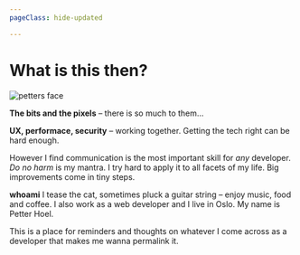 ```yaml
---
pageClass: hide-updated

---
```


# What is this then?
<p>
<img src="/petter-2.jpg" alt="petters face" class="about-image">

**The bits and the pixels** – there is so much to them...

**UX, performace, security** – working together. Getting the tech right can be hard enough.

However I find communication is the most important skill for _any_ developer. _Do no harm_ is my mantra. I try hard to apply it to all facets of my life. Big improvements come in tiny steps.

**whoami**  I tease the cat, sometimes pluck a guitar string – enjoy music, food and coffee. I also work as a web developer and I live in Oslo. My name is Petter Hoel.

This is a place for reminders and thoughts on whatever I come across as a developer that makes me wanna permalink it.

</p>
